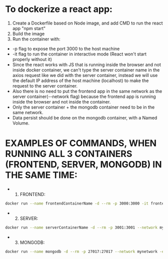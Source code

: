 # To dockerize a react app:
1. Create a Dockerfile based on Node image, and add CMD to run the react app "npm start"
2. Build the image
3. Run the container with:
 * -p flag to expose the port 3000 to the host machine
 * -it flag to run the container in interactive mode (React won't start properly without it)
 * Since the react works with JS that is running inside the browser and not inside docker container, we can't type the server container name in the axios request like we did with the server container, instead we will use the default IP address of the host machine (localhost) to make the request to the server container.
 * Also there is no need to put the frontend app in the same network as the server container(--network flag) because the frontend app is running inside the browser and not inside the container. 
 * Only the server container + the mongodb container need to be in the same network. 
 * Data persist should be done on the mongodb container, with a Named Volume.

 # EXAMPLES OF COMMANDS, WHEN RUNNING ALL 3 CONTAINERS (FRONTEND, SERVER, MONGODB) IN THE SAME TIME:
* 1. FRONTEND: 
```bash
docker run --name frontendContainerName -d --rm -p 3000:3000 -it frontendImageName
```
* 2. SERVER:
```bash
docker run --name serverContainerName -d --rm -p 3001:3001 --network mynetwork serverImageName
```
* 3. MONGODB:
```bash
docker run --name mongodb -d --rm -p 27017:27017 --network mynetwork -e MONGO_INITDB_ROOT_USERNAME=root -e MONGO_INITDB_ROOT_PASSWORD=example mongo
```